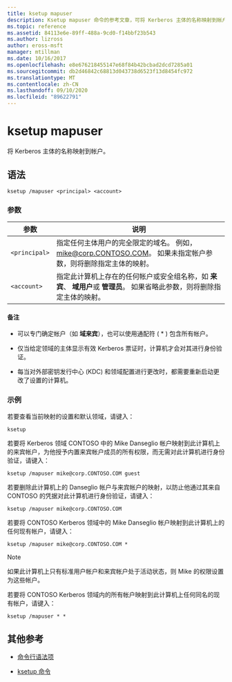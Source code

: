 ```yaml
---
title: ksetup mapuser
description: Ksetup mapuser 命令的参考文章，可将 Kerberos 主体的名称映射到帐户。
ms.topic: reference
ms.assetid: 84113e6e-89ff-488a-9cd0-f14bbf23b543
ms.author: lizross
author: eross-msft
manager: mtillman
ms.date: 10/16/2017
ms.openlocfilehash: e8e676218455147e68f84b42bcbad2dcd7285a01
ms.sourcegitcommit: db2d46842c68813d043738d6523f13d8454fc972
ms.translationtype: MT
ms.contentlocale: zh-CN
ms.lasthandoff: 09/10/2020
ms.locfileid: "89622791"
---
```

# <a name="ksetup-mapuser"></a>ksetup mapuser

将 Kerberos 主体的名称映射到帐户。

## <a name="syntax"></a>语法

```
ksetup /mapuser <principal> <account>
```

### <a name="parameters"></a>参数

| 参数 | 说明 |
| --------- | ----------- |
| `<principal>` | 指定任何主体用户的完全限定的域名。 例如，mike@corp.CONTOSO.COM。 如果未指定帐户参数，则将删除指定主体的映射。 |
| `<account>` | 指定此计算机上存在的任何帐户或安全组名称，如 **来宾**、 **域用户**或 **管理员**。 如果省略此参数，则将删除指定主体的映射。 |

#### <a name="remarks"></a>备注

- 可以专门确定帐户（如 **域来宾**），也可以使用通配符 ( * ) 包含所有帐户。

- 仅当给定领域的主体显示有效 Kerberos 票证时，计算机才会对其进行身份验证。

- 每当对外部密钥发行中心 (KDC) 和领域配置进行更改时，都需要重新启动更改了设置的计算机。

### <a name="examples"></a>示例

若要查看当前映射的设置和默认领域，请键入：

```
ksetup
```

若要将 Kerberos 领域 CONTOSO 中的 Mike Danseglio 帐户映射到此计算机上的来宾帐户，为他授予内置来宾帐户成员的所有权限，而无需对此计算机进行身份验证，请键入：

```
ksetup /mapuser mike@corp.CONTOSO.COM guest
```

若要删除此计算机上的 Danseglio 帐户与来宾帐户的映射，以防止他通过其来自 CONTOSO 的凭据对此计算机进行身份验证，请键入：

```
ksetup /mapuser mike@corp.CONTOSO.COM
```

若要将 CONTOSO Kerberos 领域中的 Mike Danseglio 帐户映射到此计算机上的任何现有帐户，请键入：

```
ksetup /mapuser mike@corp.CONTOSO.COM *
```

> [!NOTE]
> 如果此计算机上只有标准用户帐户和来宾帐户处于活动状态，则 Mike 的权限设置为这些帐户。

若要将 CONTOSO Kerberos 领域内的所有帐户映射到此计算机上任何同名的现有帐户，请键入：

```
ksetup /mapuser * *
```

## <a name="additional-references"></a>其他参考

- [命令行语法项](command-line-syntax-key.md)

- [ksetup 命令](ksetup.md)
